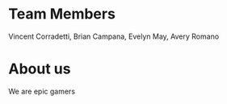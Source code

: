 # Team Members
Vincent Corradetti, Brian Campana, Evelyn May, Avery Romano
# About us
We are epic gamers